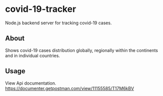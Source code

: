 # covid-19-tracker
Node.js backend server for tracking covid-19 cases.
## About
Shows covid-19 cases distribution globally, regionally within the continents and in individual countries.
## Usage
View Api documentation. https://documenter.getpostman.com/view/11155585/T17M6kBV
